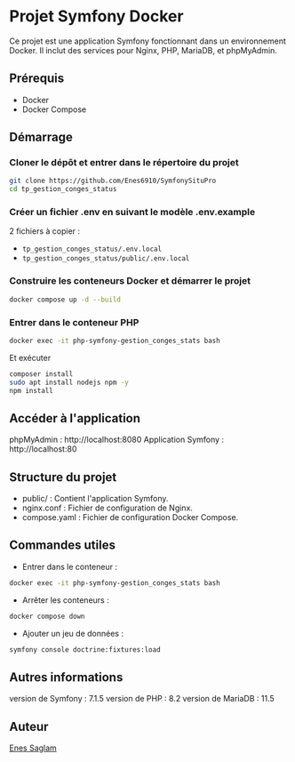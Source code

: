 # Projet Symfony Docker
Ce projet est une application Symfony fonctionnant dans un environnement Docker. Il inclut des services pour Nginx, PHP, MariaDB, et phpMyAdmin.

## Prérequis
- Docker
- Docker Compose

## Démarrage
### Cloner le dépôt et entrer dans le répertoire du projet
```sh
git clone https://github.com/Enes6910/SymfonySituPro
cd tp_gestion_conges_status
```

### Créer un fichier .env en suivant le modèle .env.example
2 fichiers à copier : 
- `tp_gestion_conges_status/.env.local`
- `tp_gestion_conges_status/public/.env.local`

### Construire les conteneurs Docker et démarrer le projet
```sh
docker compose up -d --build
```

### Entrer dans le conteneur PHP

```sh
docker exec -it php-symfony-gestion_conges_stats bash
```

Et exécuter
```sh
composer install
sudo apt install nodejs npm -y
npm install
```

## Accéder à l'application
phpMyAdmin : http://localhost:8080
Application Symfony : http://localhost:80

## Structure du projet
- public/ : Contient l'application Symfony.
- nginx.conf : Fichier de configuration de Nginx.
- compose.yaml : Fichier de configuration Docker Compose.

## Commandes utiles
- Entrer dans le conteneur :
```sh
docker exec -it php-symfony-gestion_conges_stats bash
```

- Arrêter les conteneurs :
```sh
docker compose down
```

- Ajouter un jeu de données :
```sh
symfony console doctrine:fixtures:load
```

## Autres informations
version de Symfony : 7.1.5
version de PHP : 8.2
version de MariaDB : 11.5

## Auteur
[Enes Saglam](https://github.com/Enes6910)